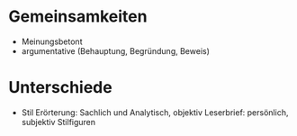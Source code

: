 # Gemeinsamkeiten
- Meinungsbetont
- argumentative (Behauptung, Begründung, Beweis)
# Unterschiede
- Stil
	Erörterung: Sachlich und Analytisch, objektiv
	Leserbrief: persönlich, subjektiv
		Stilfiguren